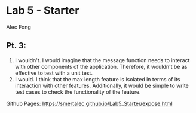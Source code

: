 # Lab 5 - Starter
Alec Fong

## Pt. 3:
1. I wouldn't. I would imagine that the message function needs to interact with other components of the application. Therefore, it wouldn't be as effective to test with a unit test.
2. I would. I think that the max length feature is isolated in terms of its interaction with other features. Additionally, it would be simple to write test cases to check the functionality of the feature.
  
Github Pages: https://smertalec.github.io/Lab5_Starter/expose.html
